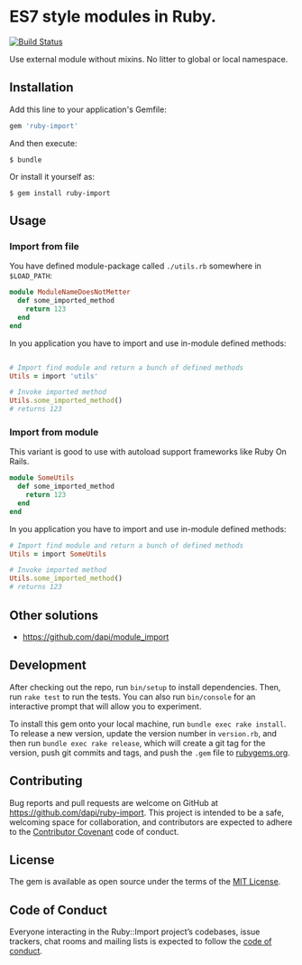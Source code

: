 # ES7 style modules in Ruby.

[![Build Status](https://travis-ci.org/dapi/ruby-import.svg?branch=master)](https://travis-ci.org/dapi/ruby-import)

Use external module without mixins. No litter to global or local namespace.

## Installation

Add this line to your application's Gemfile:

```ruby
gem 'ruby-import'
```

And then execute:

    $ bundle

Or install it yourself as:

    $ gem install ruby-import

## Usage


### Import from file

You have defined module-package called `./utils.rb` somewhere in `$LOAD_PATH`:

```ruby
module ModuleNameDoesNotMetter
  def some_imported_method
    return 123
  end
end
```

In you application you have to import and use in-module defined methods:

```ruby

# Import find module and return a bunch of defined methods
Utils = import 'utils'

# Invoke imported method
Utils.some_imported_method()
# returns 123
```

### Import from module

This variant is good to use with autoload support frameworks like Ruby On Rails.

```ruby
module SomeUtils
  def some_imported_method
    return 123
  end
end
```

In you application you have to import and use in-module defined methods:

```ruby
# Import find module and return a bunch of defined methods
Utils = import SomeUtils

# Invoke imported method
Utils.some_imported_method()
# returns 123
```


## Other solutions

* https://github.com/dapi/module_import

## Development

After checking out the repo, run `bin/setup` to install dependencies. Then, run `rake test` to run the tests. You can also run `bin/console` for an interactive prompt that will allow you to experiment.

To install this gem onto your local machine, run `bundle exec rake install`. To release a new version, update the version number in `version.rb`, and then run `bundle exec rake release`, which will create a git tag for the version, push git commits and tags, and push the `.gem` file to [rubygems.org](https://rubygems.org).

## Contributing

Bug reports and pull requests are welcome on GitHub at https://github.com/dapi/ruby-import. This project is intended to be a safe, welcoming space for collaboration, and contributors are expected to adhere to the [Contributor Covenant](http://contributor-covenant.org) code of conduct.

## License

The gem is available as open source under the terms of the [MIT License](https://opensource.org/licenses/MIT).

## Code of Conduct

Everyone interacting in the Ruby::Import project’s codebases, issue trackers, chat rooms and mailing lists is expected to follow the [code of conduct](https://github.com/dapi/ruby-import/blob/master/CODE_OF_CONDUCT.md).
